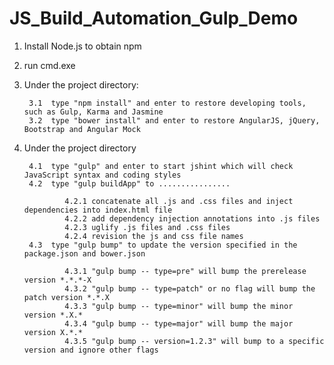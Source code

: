 # JS_Build_Automation_Gulp_Demo

1. Install Node.js to obtain npm 
2. run cmd.exe
3. Under the project directory:

        3.1  type "npm install" and enter to restore developing tools, such as Gulp, Karma and Jasmine
        3.2  type "bower install" and enter to restore AngularJS, jQuery, Bootstrap and Angular Mock

4. Under the project directory 

        4.1  type "gulp" and enter to start jshint which will check JavaScript syntax and coding styles 
        4.2  type "gulp buildApp" to ................
        
                4.2.1 concatenate all .js and .css files and inject dependencies into index.html file 
                4.2.2 add dependency injection annotations into .js files 
                4.2.3 uglify .js files and .css files
                4.2.4 revision the js and css file names 
        4.3  type "gulp bump" to update the version specified in the package.json and bower.json 
        
                4.3.1 "gulp bump -- type=pre" will bump the prerelease version *.*.*-X
                4.3.2 "gulp bump -- type=patch" or no flag will bump the patch version *.*.X
                4.3.3 "gulp bump -- type=minor" will bump the minor version *.X.*
                4.3.4 "gulp bump -- type=major" will bump the major version X.*.*
                4.3.5 "gulp bump -- version=1.2.3" will bump to a specific version and ignore other flags


